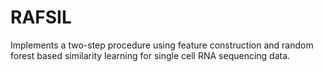# RAFSIL
Implements a two-step procedure using feature construction and random forest based similarity learning for single cell RNA sequencing data.
